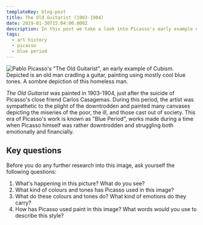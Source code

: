 ```yaml
---
templateKey: blog-post
title: The Old Guitarist (1903-1904)
date: 2019-01-30T15:04:00.000Z
description: In this post we take a look into Picasso's early example of a Cubist work.
tags:
  - art history
  - picasso
  - blue period
---
```

![Pablo Picasso's "The Old Guitarist", an early example of Cubism. Depicted is an old man cradling a guitar, painting using mostly cool blue tones. A sombre depiction of this homeless man.](/img/theoldguitarist.jpg "Pablo Picasso, \"The Old Guitarist\" (1903-1904)")

_The Old Guitarist_ was painted in 1903-1904, just after the suicide of Picasso's close friend Carlos Casagemas. During this period, the artist was sympathetic to the plight of the downtrodden and painted many canvases depicting the miseries of the poor, the ill, and those cast out of society. This era of Picasso's work is known as "Blue Period", works made during a time when Picasso himself was rather downtrodden and struggling both emotionally and financially.

## Key questions

Before you do any further research into this image, ask yourself the following questions:

1. What's happening in this picture? What do you see?
2. What kind of colours and tones has Picasso used in this image? 
3. What do these colours and tones do? What kind of emotions do they carry?
4. How has Picasso used paint in this image? What words would you use to describe this style?
